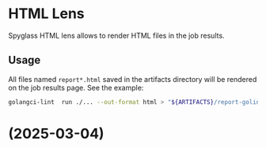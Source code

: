 # HTML Lens

Spyglass HTML lens allows to render HTML files in the job results.

## Usage

All files named `report*.html` saved in the artifacts directory will be rendered on the job results page. See the example:

```bash
golangci-lint  run ./... --out-format html > "${ARTIFACTS}/report-golint.html"
```
# (2025-03-04)